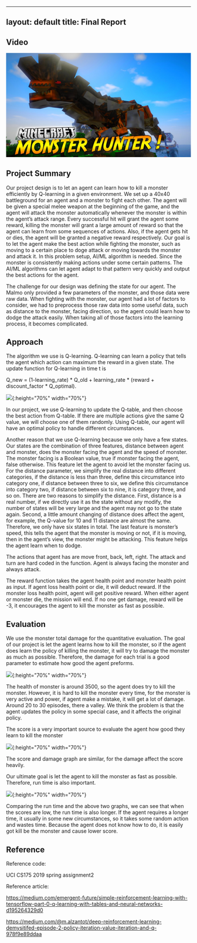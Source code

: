 
---
layout: default
title:  Final Report
---


## Video

[![](MHF.jpg)](https://www.youtube.com/watch?v=4P6WUhySQ3o "Monster HUnter")


## Project Summary
Our project design is to let an agent can learn how to kill a monster efficiently by Q-learning in a given environment. We set up a 40x40 battleground for an agent and a monster to fight each other. The agent will be given a special melee weapon at the beginning of the game, and the agent will attack the monster automatically whenever the monster is within the agent’s attack range. Every successful hit will grant the agent some reward, killing the monster will grant a large amount of reward so that the agent can learn from some sequences of actions. Also, if the agent gets hit or dies, the agent will be granted a negative reward respectively. Our goal is to let the agent make the best action while fighting the monster, such as moving to a certain place to doge attack or moving towards the monster and attack it. In this problem setup, AI/ML algorithm is needed. Since the monster is consistently making actions under some certain patterns. The AI/ML algorithms can let agent adapt to that pattern very quickly and output the best actions for the agent. 

The challenge for our design was defining the state for our agent. The Malmo only provided a few parameters of the monster, and those data were raw data. When fighting with the monster, our agent had a lot of factors to consider, we had to preprocess those raw data into some useful data, such as distance to the monster, facing direction, so the agent could learn how to dodge the attack easily. When taking all of those factors into the learning process, it becomes complicated.



## Approach
The algorithm we use is Q-learning. Q-learning can learn a policy that tells the agent which action can maximum the reward in a given state. The update function for Q-learning in time t is 
     
Q_new = (1-learning_rate) * Q_old + learning_rate * (reward + discount_factor * Q_optimal). 

![](/final_png/Q1.png){:height="70%" width="70%"}

In our project, we use Q-learning to update the Q-table, and then choose the best action from Q-table. If there are multiple actions give the same Q value, we will choose one of them randomly. Using Q-table, our agent will have an optimal policy to handle different circumstances. 

Another reason that we use Q-learning because we only have a few states. Our states are the combination of three features, distance between agent and monster, does the monster facing the agent and the speed of monster. The monster facing is a Boolean value, true if monster facing the agent, false otherwise. This feature let the agent to avoid let the monster facing us. For the distance parameter, we simplify the real distance into different categories, if the distance is less than three, define this circumstance into category one, if distance between three to six, we define this circumstance into category two, if distance between six to nine, it is category three, and so on. There are two reasons to simplify the distance. First, distance is a real number, if we directly use it as the state without any modify, the number of states will be very large and the agent may not go to the state again. Second, a little amount changing of distance does affect the agent, for example, the Q-value for 10 and 11 distance are almost the same. Therefore, we only have six states in total. The last feature is monster’s speed, this tells the agent that the monster is moving or not, if it is moving, then in the agent’s view, the monster might be attacking. This feature helps the agent learn when to dodge. 

The actions that agent has are move front, back, left, right. The attack and turn are hard coded in the function. Agent is always facing the monster and always attack. 

The reward function takes the agent health point and monster health point as input. If agent loss health point or die, it will deduct reward. If the monster loss health point, agent will get positive reward. When either agent or monster die, the mission will end. If no one get damage, reward will be -3, it encourages the agent to kill the monster as fast as possible.


## Evaluation
We use the monster total damage for the quantitative evaluation. The goal of our project is let the agent learns how to kill the monster, so if the agent does learn the policy of killing the monster, it will try to damage the monster as much as possible. Therefore, the damage for each trial is a good parameter to estimate how good the agent preforms. 

![](/final_png/D1.png){:height="70%" width="70%"}

The health of monster is around 3500, so the agent does try to kill the monster. However, it is hard to kill the monster every time, for the monster is very active and power, if agent make a mistake, it will get a lot of damage. Around 20 to 30 episodes, there a valley. We think the problem is that the agent updates the policy in some special case, and it affects the original policy.

The score is a very important source to evaluate the agent how good they learn to kill the monster

![](/final_png/S1.png){:height="70%" width="70%"}

The score and damage graph are similar, for the damage affect the score heavily. 

Our ultimate goal is let the agent to kill the monster as fast as possible. Therefore, run time is also important. 


![](/final_png/Run_Time.png){:height="70%" width="70%"}

Comparing the run time and the above two graphs, we can see that when the scores are low, the run time is also longer. If the agent requires a longer time, it usually in some new circumstances, so it takes some random action and wastes time. Because the agent does not know how to do, it is easily got kill be the monster and cause lower score.



    
    
## Reference
Reference code: 

UCI CS175 2019 spring assignment2

Reference article: 

https://medium.com/emergent-future/simple-reinforcement-learning-with-tensorflow-part-0-q-learning-with-tables-and-neural-networks-d195264329d0

https://medium.com/@m.alzantot/deep-reinforcement-learning-demysitifed-episode-2-policy-iteration-value-iteration-and-q-978f9e89ddaa

